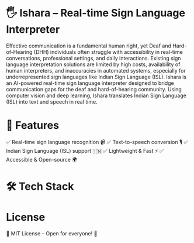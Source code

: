 # 🖐️ Ishara – Real-time Sign Language Interpreter 
Effective communication is a fundamental human right, yet Deaf and Hard-of-Hearing (DHH) individuals often struggle with accessibility in real-time conversations, professional settings, and daily interactions. Existing sign language interpretation solutions are limited by high costs, availability of human interpreters, and inaccuracies in automated systems, especially for underrepresented sign languages like Indian Sign Language (ISL).
Ishara is an AI-powered real-time sign language interpreter  designed to bridge communication gaps for the deaf and hard-of-hearing community. Using computer vision and deep learning, Ishara translates Indian Sign Language (ISL) into text and speech in real time.

# 🌟 Features
✅ Real-time sign language recognition 📹
✅ Text-to-speech conversion 🎙️
✅ Indian Sign Language (ISL) support 🇮🇳
✅ Lightweight & Fast ⚡
✅ Accessible & Open-source 🌍

# 🛠️ Tech Stack

# License
📄 MIT License – Open for everyone! 🚀


